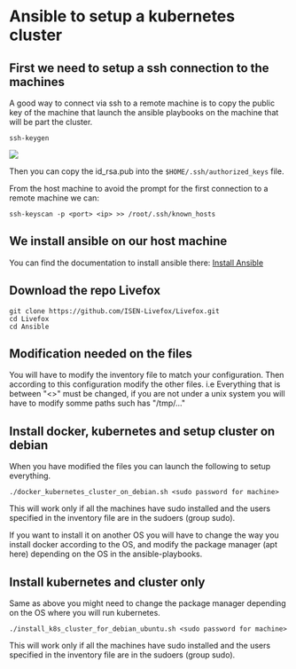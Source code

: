 # Ansible to setup a kubernetes cluster

## First we need to setup a ssh connection to the machines

A good way to connect via ssh to a remote machine is to copy the public key of the machine that launch the ansible playbooks on the machine that will be part the cluster.

`ssh-keygen`

![](images/ssh-keygen)

Then you can copy the id_rsa.pub into the `$HOME/.ssh/authorized_keys` file.

From the host machine to avoid the prompt for the first connection to a remote machine we can:

	ssh-keyscan -p <port> <ip> >> /root/.ssh/known_hosts



## We install ansible on our host machine

You can find the documentation to install ansible there: [Install Ansible](https://docs.ansible.com/ansible/latest/installation_guide/intro_installation.html)

## Download the repo Livefox

	git clone https://github.com/ISEN-Livefox/Livefox.git
	cd Livefox
	cd Ansible

## Modification needed on the files

You will have to modify the inventory file to match your configuration. Then according to this configuration modify the other files.
i.e Everything that is between "<>" must be changed, if you are not under a unix system you will have to modify somme paths such has  "/tmp/..."

## Install docker, kubernetes and setup cluster on debian

When you have modified the files you can launch the following to setup everything.

	./docker_kubernetes_cluster_on_debian.sh <sudo password for machine>

This will work only if all the machines have sudo installed and the users specified in the inventory file are in the sudoers (group sudo).

If you want to install it on another OS you will have to change the way you install docker according to the OS, and modify the package manager (apt here) depending on the OS in the ansible-playbooks.

## Install kubernetes and cluster only

Same as above you might need to change the package manager depending on the OS where you will run kubernetes.

	./install_k8s_cluster_for_debian_ubuntu.sh <sudo password for machine>

This will work only if all the machines have sudo installed and the users specified in the inventory file are in the sudoers (group sudo).
